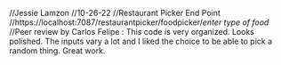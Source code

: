 //Jessie Lamzon
//10-26-22
//Restaurant Picker End Point
//https://localhost:7087/restaurantpicker/foodpicker/*enter type of food*
//Peer review by Carlos Felipe : This code is very organized. Looks polished. The inputs vary a lot and I liked the choice to be able to pick a random thing. Great work.

